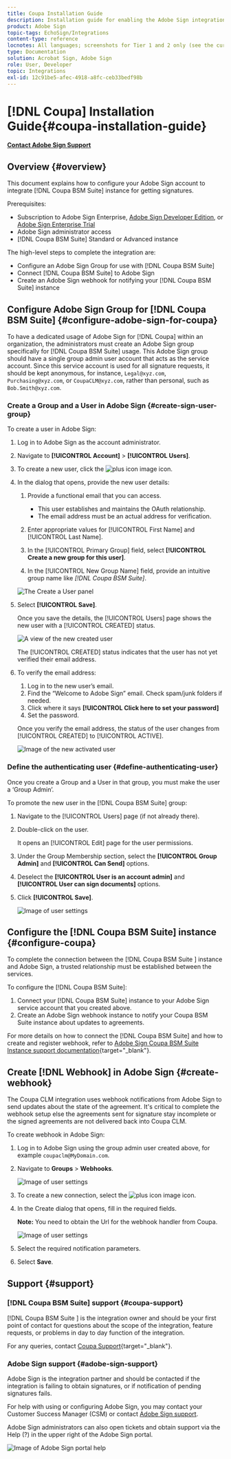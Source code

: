 ```yaml
---
title: Coupa Installation Guide
description: Installation guide for enabling the Adobe Sign integration with Coupa BSM Suite
product: Adobe Sign
topic-tags: EchoSign/Integrations
content-type: reference
locnotes: All languages; screenshots for Tier 1 and 2 only (see the currently published localized page for guidance)
type: Documentation
solution: Acrobat Sign, Adobe Sign
role: User, Developer
topic: Integrations
exl-id: 12c91be5-afec-4918-a8fc-ceb33bedf98b
---
```

# [!DNL Coupa] Installation Guide{#coupa-installation-guide}

[**Contact Adobe Sign Support**](https://adobe.com/go/adobesign-support-center)

## Overview {#overview}

This document explains how to configure your Adobe Sign account to integrate [!DNL Coupa BSM Suite] instance for getting signatures.

Prerequisites:

* Subscription to Adobe Sign Enterprise, [Adobe Sign Developer Edition](https://www.adobe.com/sign/developer-form.html), or [Adobe Sign Enterprise Trial](https://www.adobe.com/sign/business.html)
* Adobe Sign administrator access
* [!DNL Coupa BSM Suite] Standard or Advanced instance

The high-level steps to complete the integration are:

* Configure an Adobe Sign Group for use with [!DNL Coupa BSM Suite]
* Connect [!DNL Coupa BSM Suite] to Adobe Sign 
* Create an Adobe Sign webhook for notifying your [!DNL Coupa BSM Suite] instance

## Configure Adobe Sign Group for [!DNL Coupa BSM Suite] {#configure-adobe-sign-for-coupa}

To have a dedicated usage of Adobe Sign for [!DNL Coupa] within an organization, the administrators must create an Adobe Sign group specifically for [!DNL Coupa BSM Suite] usage. This Adobe Sign group should have a single group admin user account that acts as the service account. Since this service account is used for all signature requests, it should be kept anonymous, for instance, `Legal@xyz.com`, `Purchasing@xyz.com`, or `CoupaCLM@xyz.com`, rather than personal, such as `Bob.Smith@xyz.com`.  

### Create a Group and a User in Adobe Sign {#create-sign-user-group}

To create a user in Adobe Sign:

1. Log in to Adobe Sign as the account administrator.
1. Navigate to **[!UICONTROL Account]** > **[!UICONTROL Users]**.
1. To create a new user, click the ![plus icon image](images/icon_plus.png) icon. 
1. In the dialog that opens, provide the new user details:

    1. Provide a functional email that you can access.

        * This user establishes and maintains the OAuth relationship.
        * The email address must be an actual address for verification.

    1. Enter appropriate values for [!UICONTROL First Name] and [!UICONTROL Last Name].
    1. In the [!UICONTROL Primary Group] field, select **[!UICONTROL Create a new group for this user]**.    
    1. In the [!UICONTROL New Group Name] field, provide an intuitive group name like *[!DNL Coupa BSM Suite]*.

    ![The Create a User panel](images/create-user.png)

1. Select **[!UICONTROL Save]**.

    Once you save the details, the [!UICONTROL Users] page shows the new user with a [!UICONTROL CREATED] status. 

    ![A view of the new created user](images/post-user-creation.png)

    The [!UICONTROL CREATED] status indicates that the user has not yet verified their email address. 

1. To verify the email address:
    1. Log in to the new user’s email.
    2. Find the “Welcome to Adobe Sign” email. Check spam/junk folders if needed.
    3. Click where it says **[!UICONTROL Click here to set your password]**
    4. Set the password.

    Once you verify the email address, the status of the user changes from [!UICONTROL CREATED] to [!UICONTROL ACTIVE].

    ![Image of the new activated user](images/active-user.png) 

### Define the authenticating user {#define-authenticating-user}

Once you create a Group and a User in that group, you must make the user a ‘Group Admin’.

To promote the new user in the [!DNL Coupa BSM Suite] group:

1. Navigate to the [!UICONTROL Users] page (if not already there).
2. Double-click on the user.

    It opens an [!UICONTROL Edit] page for the user permissions.

3. Under the Group Membership section, select the **[!UICONTROL Group Admin]** and **[!UICONTROL Can Send]** options.
4. Deselect the **[!UICONTROL User is an account admin]** and **[!UICONTROL User can sign documents]** options.
5. Click **[!UICONTROL Save]**.

    ![Image of user settings](images/user-settings.png) 

## Configure the [!DNL Coupa BSM Suite] instance {#configure-coupa}

To complete the connection between the [!DNL Coupa BSM Suite ] instance and Adobe Sign, a trusted relationship must be established between the services. 

To configure the [!DNL Coupa BSM Suite]:

1. Connect your [!DNL Coupa BSM Suite] instance to your Adobe Sign service account that you created above.
1. Create an Adobe Sign webhook instance to notify your Coupa BSM Suite instance about updates to agreements.

For more details on how to connect the [!DNL Coupa BSM Suite] and how to create and register webhook, refer to [Adobe Sign Coupa BSM Suite Instance support documentation](https://success.coupa.com/Support/Docs/Power_Apps/CLM_Standard/Signing_and_Approvals/Enable_E-Signatures_Through_Adobe_Sign_and_DocuSign){target="_blank"}.

## Create [!DNL Webhook] in Adobe Sign {#create-webhook}

The Coupa CLM integration uses webhook notifications from Adobe Sign to send updates about the state of the agreement. It's critical to complete the webhook setup else the agreements sent for signature stay incomplete or the signed agreements are not delivered back into Coupa CLM.

To create webhook in Adobe Sign:

1. Log in to Adobe Sign using the group admin user created above, for example `coupaclm@MyDomain.com`. 

1. Navigate to **Groups** > **Webhooks**.

    ![Image of user settings](images/webhook-login.png) 

1. To create a new connection, select the ![plus icon image](images/icon_plus.png) icon.

1. In the Create dialog that opens, fill in the required fields. 

    **Note:** You need to obtain the Url for the webhook handler from Coupa.

    ![Image of user settings](images/webhook-create.png)

1. Select the required notification parameters.

1. Select **Save**.

## Support {#support}

### [!DNL Coupa BSM Suite] support {#coupa-support}

[!DNL Coupa BSM Suite ] is the integration owner and should be your first point of contact for questions about the scope of the integration, feature requests, or problems in day to day function of the integration.

For any queries, contact [Coupa Support](https://success.coupa.com/Support/Welcome_to_Coupa_Support){target="_blank"}.

### Adobe Sign support {#adobe-sign-support}

Adobe Sign is the integration partner and should be contacted if the integration is failing to obtain signatures, or if notification of pending signatures fails.

For help with using or configuring Adobe Sign, you may contact your Customer Success Manager (CSM) or contact [Adobe Sign support](https://adobe.com/go/adobesign-support-center).  

Adobe Sign administrators can also open tickets and obtain support via the Help (?) in the upper right of the Adobe Sign portal.

![Image of Adobe Sign portal help](images/sign-portal-help.png)
